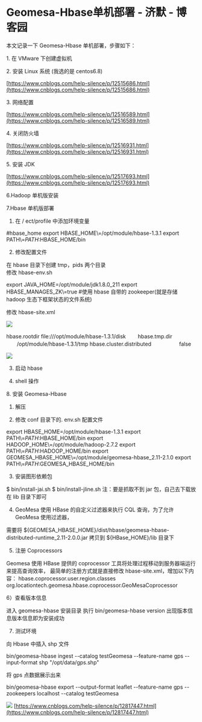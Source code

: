 # Geomesa-Hbase单机部署 - 济默 - 博客园
本文记录一下 Geomesa-Hbase 单机部署，步骤如下：

1\. 在 VMware 下创建虚拟机

2\. 安装 Linux 系统 (我选的是 centos6.8)

[https://www.cnblogs.com/help-silence/p/12515686.html](https://www.cnblogs.com/help-silence/p/12515686.html)

3\. 网络配置

[https://www.cnblogs.com/help-silence/p/12516589.html](https://www.cnblogs.com/help-silence/p/12516589.html)

4\. 关闭防火墙

[https://www.cnblogs.com/help-silence/p/12516931.html](https://www.cnblogs.com/help-silence/p/12516931.html)

5\. 安装 JDK

[https://www.cnblogs.com/help-silence/p/12517693.html](https://www.cnblogs.com/help-silence/p/12517693.html)

6.Hadoop 单机版安装

7.Hbase 单机版部署

1) 在 / ect/profile 中添加环境变量

\#hbase_home
export HBASE_HOME\\=/opt/module/hbase-1.3.1 export PATH\\=$PATH:$HBASE_HOME/bin

2) 修改配置文件

在 hbase 目录下创建 tmp，pids 两个目录  
修改 hbase-env.sh

export JAVA_HOME=/opt/module/jdk1.8.0_211
export HBASE_MANAGES_ZK\\=true #使用 hbase 自带的 zookeeper(就是存储 hadoop 生态下框架状态的文件系统)

修改 hbase-site.xml

![](https://common.cnblogs.com/images/copycode.gif)

<configuration>
    <property>  <name>hbase.rootdir</name>  <value>file:///opt/module/hbase-1.3.1/disk</value>
    </property>
    <property>
    　　<name>hbase.tmp.dir</name>
    　　<value>/opt/module/hbase-1.3.1/tmp</value>
    </property>
    <property>  <name>hbase.cluster.distributed</name>  
　　　　　<value>false</value>
    </property>
</configuration>

![](https://common.cnblogs.com/images/copycode.gif)

3) 启动 hbase

4) shell 操作

8\. 安装 Geomesa-Hbase

1) 解压

2) 修改 conf 目录下的. env.sh 配置文件

export HBASE_HOME=/opt/module/hbase-1.3.1 export PATH\\=$PATH:$HBASE_HOME/bin
export HADOOP_HOME\\=/opt/module/hadoop-2.7.2 export PATH\\=$PATH:$HADOOP_HOME/bin
export GEOMESA_HBASE_HOME\\=/opt/module/geomesa-hbase_2.11-2.1.0 export PATH\\=$PATH:$GEOMESA_HBASE_HOME/bin

3) 安装图形依赖包

$ bin/install-jai.sh
$ bin/install-jline.sh
注：要是抓取不到 jar 包，自己去下载放在 lib 目录下即可

4) GeoMesa 使用 HBase 的自定义过滤器来执行 CQL 查询，为了允许 GeoMesa 使用过滤器，

需要将 ${GEOMESA_HBASE_HOME}/dist/hbase/geomesa-hbase-distributed-runtime_2.11-2.0.0.jar 拷贝到 ${HBase_HOME}/lib 目录下

5) 注册 Coprocessors

Geomesa 使用 HBase 提供的 coprocessor 工具将处理过程移动到服务器端运行来提高查询效率，
最简单的注册方式就是直接修改 hbase-site.xml，增加以下内容： <property>
   <name>hbase.coprocessor.user.region.classes</name>
   <value>org.locationtech.geomesa.hbase.coprocessor.GeoMesaCoprocessor</value>
 </property>

6）查看版本信息

进入 geomesa-hbase 安装目录
执行 bin/geomesa-hbase version
出现版本信息版本信息即为安装成功

7) 测试环境

向 Hbase 中插入 shp 文件

bin/geomesa-hbase ingest --catalog testGeomesa --feature-name gps --input-format shp "/opt/data/gps.shp"

将 gps 点数据展示出来

bin/geomesa-hbase export --output-format leaflet --feature-name gps --zookeepers localhost --catalog testGeomesa

![](https://img2020.cnblogs.com/blog/1735699/202005/1735699-20200502112836513-163402636.png) 
 [https://www.cnblogs.com/help-silence/p/12817447.html](https://www.cnblogs.com/help-silence/p/12817447.html)
